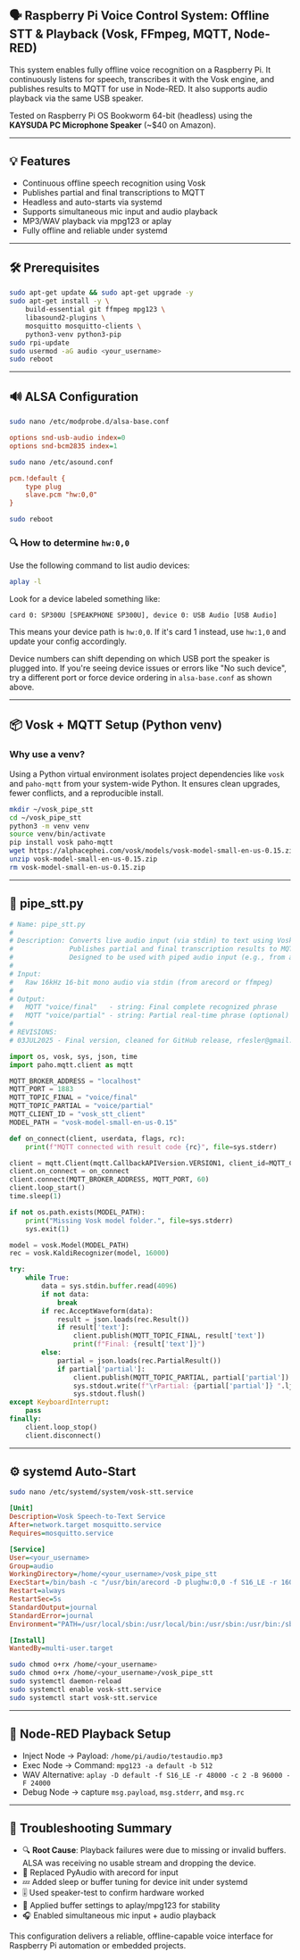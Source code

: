 ## 🗣️ Raspberry Pi Voice Control System: Offline STT & Playback (Vosk, FFmpeg, MQTT, Node-RED)

This system enables fully offline voice recognition on a Raspberry Pi. It continuously listens for speech, transcribes it with the Vosk engine, and publishes results to MQTT for use in Node-RED. It also supports audio playback via the same USB speaker.

Tested on Raspberry Pi OS Bookworm 64-bit (headless) using the **KAYSUDA PC Microphone Speaker** (\~\$40 on Amazon).

---

## 💡 Features

- Continuous offline speech recognition using Vosk
- Publishes partial and final transcriptions to MQTT
- Headless and auto-starts via systemd
- Supports simultaneous mic input and audio playback
- MP3/WAV playback via mpg123 or aplay
- Fully offline and reliable under systemd

---

## 🛠️ Prerequisites

```bash
sudo apt-get update && sudo apt-get upgrade -y
sudo apt-get install -y \
    build-essential git ffmpeg mpg123 \
    libasound2-plugins \
    mosquitto mosquitto-clients \
    python3-venv python3-pip
sudo rpi-update
sudo usermod -aG audio <your_username>
sudo reboot
```

---

## 🔊 ALSA Configuration

```bash
sudo nano /etc/modprobe.d/alsa-base.conf
```

```ini
options snd-usb-audio index=0
options snd-bcm2835 index=1
```

```bash
sudo nano /etc/asound.conf
```

```ini
pcm.!default {
    type plug
    slave.pcm "hw:0,0"
}
```

```bash
sudo reboot
```

### 🔍 How to determine `hw:0,0`

Use the following command to list audio devices:

```bash
aplay -l
```

Look for a device labeled something like:

```
card 0: SP300U [SPEAKPHONE SP300U], device 0: USB Audio [USB Audio]
```

This means your device path is `hw:0,0`. If it's card 1 instead, use `hw:1,0` and update your config accordingly.

Device numbers can shift depending on which USB port the speaker is plugged into. If you're seeing device issues or errors like "No such device", try a different port or force device ordering in `alsa-base.conf` as shown above.

---

## 📦 Vosk + MQTT Setup (Python venv)

### Why use a venv?

Using a Python virtual environment isolates project dependencies like `vosk` and `paho-mqtt` from your system-wide Python. It ensures clean upgrades, fewer conflicts, and a reproducible install.

```bash
mkdir ~/vosk_pipe_stt
cd ~/vosk_pipe_stt
python3 -m venv venv
source venv/bin/activate
pip install vosk paho-mqtt
wget https://alphacephei.com/vosk/models/vosk-model-small-en-us-0.15.zip
unzip vosk-model-small-en-us-0.15.zip
rm vosk-model-small-en-us-0.15.zip
```

---

## 🧠 pipe\_stt.py

```python
# Name: pipe_stt.py
#
# Description: Converts live audio input (via stdin) to text using Vosk STT engine.
#              Publishes partial and final transcription results to MQTT topics.
#              Designed to be used with piped audio input (e.g., from arecord).
#
# Input:
#   Raw 16kHz 16-bit mono audio via stdin (from arecord or ffmpeg)
#
# Output:
#   MQTT "voice/final"   - string: Final complete recognized phrase
#   MQTT "voice/partial" - string: Partial real-time phrase (optional)
#
# REVISIONS:
# 03JUL2025 - Final version, cleaned for GitHub release, rfesler@gmail.com

import os, vosk, sys, json, time
import paho.mqtt.client as mqtt

MQTT_BROKER_ADDRESS = "localhost"
MQTT_PORT = 1883
MQTT_TOPIC_FINAL = "voice/final"
MQTT_TOPIC_PARTIAL = "voice/partial"
MQTT_CLIENT_ID = "vosk_stt_client"
MODEL_PATH = "vosk-model-small-en-us-0.15"

def on_connect(client, userdata, flags, rc):
    print(f"MQTT connected with result code {rc}", file=sys.stderr)

client = mqtt.Client(mqtt.CallbackAPIVersion.VERSION1, client_id=MQTT_CLIENT_ID)
client.on_connect = on_connect
client.connect(MQTT_BROKER_ADDRESS, MQTT_PORT, 60)
client.loop_start()
time.sleep(1)

if not os.path.exists(MODEL_PATH):
    print("Missing Vosk model folder.", file=sys.stderr)
    sys.exit(1)

model = vosk.Model(MODEL_PATH)
rec = vosk.KaldiRecognizer(model, 16000)

try:
    while True:
        data = sys.stdin.buffer.read(4096)
        if not data:
            break
        if rec.AcceptWaveform(data):
            result = json.loads(rec.Result())
            if result['text']:
                client.publish(MQTT_TOPIC_FINAL, result['text'])
                print(f"Final: {result['text']}")
        else:
            partial = json.loads(rec.PartialResult())
            if partial['partial']:
                client.publish(MQTT_TOPIC_PARTIAL, partial['partial'])
                sys.stdout.write(f"\rPartial: {partial['partial']} ".ljust(80))
                sys.stdout.flush()
except KeyboardInterrupt:
    pass
finally:
    client.loop_stop()
    client.disconnect()
```

---

## ⚙️ systemd Auto-Start

```bash
sudo nano /etc/systemd/system/vosk-stt.service
```

```ini
[Unit]
Description=Vosk Speech-to-Text Service
After=network.target mosquitto.service
Requires=mosquitto.service

[Service]
User=<your_username>
Group=audio
WorkingDirectory=/home/<your_username>/vosk_pipe_stt
ExecStart=/bin/bash -c "/usr/bin/arecord -D plughw:0,0 -f S16_LE -r 16000 -c 1 | /home/<your_username>/vosk_pipe_stt/venv/bin/python /home/<your_username>/vosk_pipe_stt/pipe_stt.py"
Restart=always
RestartSec=5s
StandardOutput=journal
StandardError=journal
Environment="PATH=/usr/local/sbin:/usr/local/bin:/usr/sbin:/usr/bin:/sbin:/bin"

[Install]
WantedBy=multi-user.target
```

```bash
sudo chmod o+rx /home/<your_username>
sudo chmod o+rx /home/<your_username>/vosk_pipe_stt
sudo systemctl daemon-reload
sudo systemctl enable vosk-stt.service
sudo systemctl start vosk-stt.service
```

---

## 🔄 Node-RED Playback Setup

- Inject Node → Payload: `/home/pi/audio/testaudio.mp3`
- Exec Node → Command: `mpg123 -a default -b 512`
- WAV Alternative: `aplay -D default -f S16_LE -r 48000 -c 2 -B 96000 -F 24000`
- Debug Node → capture `msg.payload`, `msg.stderr`, and `msg.rc`

---

## 🐛 Troubleshooting Summary

- 🔍 **Root Cause**: Playback failures were due to missing or invalid buffers. ALSA was receiving no usable stream and dropping the device.
- 🔄 Replaced PyAudio with arecord for input
- 💤 Added sleep or buffer tuning for device init under systemd
- 🎚️ Used speaker-test to confirm hardware worked
- 🧠 Applied buffer settings to aplay/mpg123 for stability
- 🎧 Enabled simultaneous mic input + audio playback

This configuration delivers a reliable, offline-capable voice interface for Raspberry Pi automation or embedded projects.

